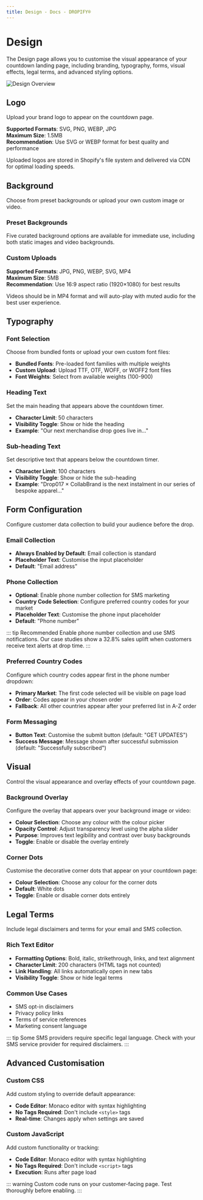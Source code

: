 ```yaml
---
title: Design - Docs - DROPIFY®
---
```


# Design

The Design page allows you to customise the visual appearance of your countdown landing page, including branding, typography, forms, visual effects, legal terms, and advanced styling options.

![Design Overview](/assets/dropify-tour-design.gif)

## Logo

Upload your brand logo to appear on the countdown page.

**Supported Formats**: SVG, PNG, WEBP, JPG  
**Maximum Size**: 1.5MB  
**Recommendation**: Use SVG or WEBP format for best quality and performance

Uploaded logos are stored in Shopify's file system and delivered via CDN for optimal loading speeds.

## Background

Choose from preset backgrounds or upload your own custom image or video.

### Preset Backgrounds

Five curated background options are available for immediate use, including both static images and video backgrounds.

### Custom Uploads

**Supported Formats**: JPG, PNG, WEBP, SVG, MP4  
**Maximum Size**: 5MB  
**Recommendation**: Use 16:9 aspect ratio (1920×1080) for best results

Videos should be in MP4 format and will auto-play with muted audio for the best user experience.

## Typography

### Font Selection

Choose from bundled fonts or upload your own custom font files:

- **Bundled Fonts**: Pre-loaded font families with multiple weights
- **Custom Upload**: Upload TTF, OTF, WOFF, or WOFF2 font files
- **Font Weights**: Select from available weights (100-900)

### Heading Text

Set the main heading that appears above the countdown timer.

- **Character Limit**: 50 characters
- **Visibility Toggle**: Show or hide the heading
- **Example**: "Our next merchandise drop goes live in..."

### Sub-heading Text

Set descriptive text that appears below the countdown timer.

- **Character Limit**: 100 characters
- **Visibility Toggle**: Show or hide the sub-heading
- **Example**: "Drop017 × CollabBrand is the next instalment in our series of bespoke apparel..."

## Form Configuration

Configure customer data collection to build your audience before the drop.

### Email Collection

- **Always Enabled by Default**: Email collection is standard
- **Placeholder Text**: Customise the input placeholder
- **Default**: "Email address"

### Phone Collection

- **Optional**: Enable phone number collection for SMS marketing
- **Country Code Selection**: Configure preferred country codes for your market
- **Placeholder Text**: Customise the phone input placeholder
- **Default**: "Phone number"

::: tip Recommended
Enable phone number collection and use SMS notifications. Our case studies show a 32.8% sales uplift when customers receive text alerts at drop time.
:::

### Preferred Country Codes

Configure which country codes appear first in the phone number dropdown:

- **Primary Market**: The first code selected will be visible on page load
- **Order**: Codes appear in your chosen order
- **Fallback**: All other countries appear after your preferred list in A-Z order

### Form Messaging

- **Button Text**: Customise the submit button (default: "GET UPDATES")
- **Success Message**: Message shown after successful submission (default: "Successfully subscribed")

## Visual

Control the visual appearance and overlay effects of your countdown page.

### Background Overlay

Configure the overlay that appears over your background image or video:

- **Colour Selection**: Choose any colour with the colour picker
- **Opacity Control**: Adjust transparency level using the alpha slider
- **Purpose**: Improves text legibility and contrast over busy backgrounds
- **Toggle**: Enable or disable the overlay entirely

### Corner Dots

Customise the decorative corner dots that appear on your countdown page:

- **Colour Selection**: Choose any colour for the corner dots
- **Default**: White dots
- **Toggle**: Enable or disable corner dots entirely

## Legal Terms

Include legal disclaimers and terms for your email and SMS collection.

### Rich Text Editor

- **Formatting Options**: Bold, italic, strikethrough, links, and text alignment
- **Character Limit**: 200 characters (HTML tags not counted)
- **Link Handling**: All links automatically open in new tabs
- **Visibility Toggle**: Show or hide legal terms

### Common Use Cases

- SMS opt-in disclaimers
- Privacy policy links
- Terms of service references
- Marketing consent language

::: tip
Some SMS providers require specific legal language. Check with your SMS service provider for required disclaimers.
:::

## Advanced Customisation

### Custom CSS

Add custom styling to override default appearance:

- **Code Editor**: Monaco editor with syntax highlighting
- **No Tags Required**: Don't include `<style>` tags
- **Real-time**: Changes apply when settings are saved

### Custom JavaScript

Add custom functionality or tracking:

- **Code Editor**: Monaco editor with syntax highlighting
- **No Tags Required**: Don't include `<script>` tags
- **Execution**: Runs after page load

::: warning
Custom code runs on your customer-facing page. Test thoroughly before enabling.
:::

